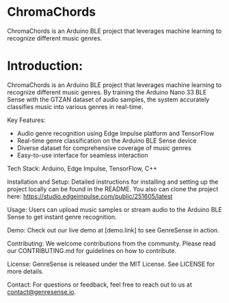 # ChromaChords
ChromaChords is an Arduino BLE project that leverages machine learning to recognize different music genres.

# Introduction:
ChromaChords is an Arduino BLE project that leverages machine learning to recognize different music genres. By training the Arduino Nano 33 BLE Sense with the GTZAN dataset of audio samples, the system accurately classifies music into various genres in real-time.

Key Features:
- Audio genre recognition using Edge Impulse platform and TensorFlow
- Real-time genre classification on the Arduino BLE Sense device
- Diverse dataset for comprehensive coverage of music genres
- Easy-to-use interface for seamless interaction

Tech Stack:
Arduino, Edge Impulse, TensorFlow, C++

Installation and Setup:
Detailed instructions for installing and setting up the project locally can be found in the README. You also can clone the
project here: https://studio.edgeimpulse.com/public/251605/latest 

Usage:
Users can upload music samples or stream audio to the Arduino BLE Sense to get instant genre recognition.

Demo:
Check out our live demo at [demo.link] to see GenreSense in action.

Contributing:
We welcome contributions from the community. Please read our CONTRIBUTING.md for guidelines on how to contribute.

License:
GenreSense is released under the MIT License. See LICENSE for more details.

Contact:
For questions or feedback, feel free to reach out to us at contact@genresense.io.
